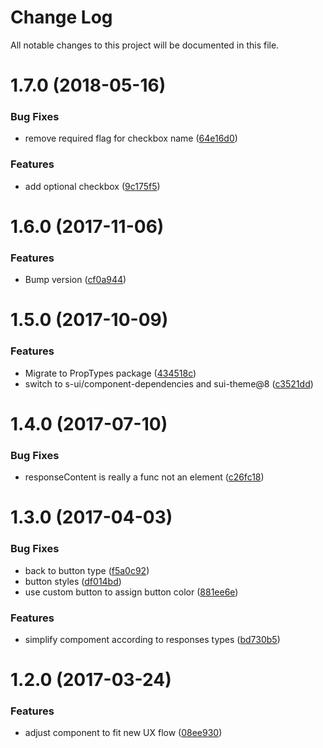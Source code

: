 # Change Log

All notable changes to this project will be documented in this file.

<a name="1.7.0"></a>
# 1.7.0 (2018-05-16)


### Bug Fixes

* remove required flag for checkbox name ([64e16d0](https://github.com/SUI-Components/sui-components/commit/64e16d0))


### Features

* add optional checkbox ([9c175f5](https://github.com/SUI-Components/sui-components/commit/9c175f5))



<a name="1.6.0"></a>
# 1.6.0 (2017-11-06)


### Features

* Bump version ([cf0a944](https://github.com/SUI-Components/sui-components/commit/cf0a944))



<a name="1.5.0"></a>
# 1.5.0 (2017-10-09)


### Features

* Migrate to PropTypes package ([434518c](https://github.com/SUI-Components/sui-components/commit/434518c))
* switch to s-ui/component-dependencies and sui-theme@8 ([c3521dd](https://github.com/SUI-Components/sui-components/commit/c3521dd))



<a name="1.4.0"></a>
# 1.4.0 (2017-07-10)


### Bug Fixes

* responseContent is really a func not an element ([c26fc18](https://github.com/SUI-Components/sui-components/commit/c26fc18))



<a name="1.3.0"></a>
# 1.3.0 (2017-04-03)


### Bug Fixes

* back to button type ([f5a0c92](https://github.com/SUI-Components/sui-components/commit/f5a0c92))
* button styles ([df014bd](https://github.com/SUI-Components/sui-components/commit/df014bd))
* use custom button to assign button color ([881ee6e](https://github.com/SUI-Components/sui-components/commit/881ee6e))


### Features

* simplify compoment according to responses types ([bd730b5](https://github.com/SUI-Components/sui-components/commit/bd730b5))



<a name="1.2.0"></a>
# 1.2.0 (2017-03-24)


### Features

* adjust component to fit new UX flow ([08ee930](https://github.com/SUI-Components/sui-components/commit/08ee930))



